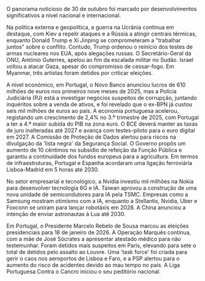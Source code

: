  O panorama noticioso de 30 de outubro foi marcado por desenvolvimentos significativos a nível nacional e internacional.

Na política externa e geopolítica, a guerra na Ucrânia continua em destaque, com Kiev a repelir ataques e a Rússia a atingir centrais térmicas, enquanto Donald Trump e Xi Jinping se comprometeram a "trabalhar juntos" sobre o conflito. Contudo, Trump ordenou o reinício dos testes de armas nucleares nos EUA, após alegações russas. O Secretário-Geral da ONU, António Guterres, apelou ao fim da escalada militar no Sudão. Israel voltou a atacar Gaza, apesar do compromisso de cessar-fogo. Em Myanmar, três artistas foram detidos por criticar eleições.

A nível económico, em Portugal, o Novo Banco anunciou lucros de 610 milhões de euros nos primeiros nove meses de 2025, mas a Polícia Judiciária (PJ) está a investigar negócios suspeitos de corrupção, juntando inquéritos sobre a venda de ativos, e foi revelado que o ex-BPN já custou seis mil milhões de euros ao país. A economia portuguesa acelerou, registando um crescimento de 2,4% no 3.º trimestre de 2025, com Portugal a ter a 4.ª maior subida do PIB na zona euro. O BCE deverá manter as taxas de juro inalteradas até 2027 e avança com testes-piloto para o euro digital em 2027. A Comissão de Proteção de Dados alertou para riscos na divulgação da 'lista negra' da Segurança Social. O Governo propôs um aumento de 10 cêntimos no subsídio de refeição da Função Pública e garantiu a continuidade dos fundos europeus para a agricultura. Em termos de infraestruturas, Portugal e Espanha acordaram uma ligação ferroviária Lisboa-Madrid em 5 horas até 2030.

No setor empresarial e tecnológico, a Nvidia investiu mil milhões na Nokia para desenvolver tecnologia 6G e IA. Taiwan aprovou a construção de uma nova unidade de semicondutores para IA pela TSMC. Empresas como a Samsung mostram otimismo com a IA, enquanto a Stellantis, Nvidia, Uber e Foxconn se uniram para lançar robotáxis em 2028. A China anunciou a intenção de enviar astronautas à Lua até 2030.

Em Portugal, o Presidente Marcelo Rebelo de Sousa marcou as eleições presidenciais para 18 de janeiro de 2026. A Operação Marquês continua, com a mãe de José Sócrates a apresentar atestado médico para não testemunhar. Foram detidos mais suspeitos em Paris, elevando para sete o total de detidos pelo assalto ao Louvre. Uma 'task force' foi criada para gerir o caos nos aeroportos de Lisboa e Faro, e a PSP alertou para o aumento do risco de acidentes devido ao mau tempo no país. A Liga Portuguesa Contra o Cancro iniciou o seu peditório nacional.